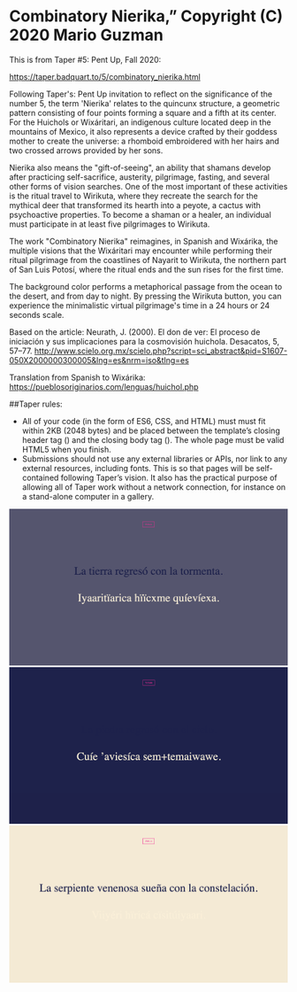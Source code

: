 # Combinatory Nierika,” Copyright (C) 2020 Mario Guzman

This is from Taper #5: Pent Up, Fall 2020:

https://taper.badquart.to/5/combinatory_nierika.html

Following Taper's: Pent Up invitation to reflect on the significance of the number 5, the term 'Nierika' relates to the quincunx structure, a geometric pattern consisting of four points forming a square and a fifth at its center.
For the Huichols or Wixáritari, an indigenous culture located deep in the mountains of Mexico, it also represents a device crafted by their goddess mother to create the universe: a rhomboid embroidered with her hairs and two crossed arrows provided by her sons.

Nierika also means the "gift-of-seeing", an ability that shamans develop after practicing self-sacrifice, austerity, pilgrimage, fasting, and several other forms of vision searches.
One of the most important of these activities is the ritual travel to Wirikuta, where they recreate the search for the mythical deer that transformed its hearth into a peyote, a cactus with psychoactive properties.
To become a shaman or a healer, an individual must participate in at least five pilgrimages to Wirikuta.

The work "Combinatory Nierika" reimagines, in Spanish and Wixárika, the multiple visions that the Wixáritari may encounter while performing their ritual pilgrimage from the coastlines of Nayarit to Wirikuta, the northern part of San Luis Potosí, where the ritual ends and the sun rises for the first time.

The background color performs a metaphorical passage from the ocean to the desert, and from day to night. By pressing the Wirikuta button, you can experience the minimalistic virtual pilgrimage's time in a 24 hours or 24 seconds scale.

Based on the article:
Neurath, J. (2000). El don de ver: El proceso de iniciación y sus implicaciones para la cosmovisión huichola. Desacatos, 5, 57–77. http://www.scielo.org.mx/scielo.php?script=sci_abstract&pid=S1607-050X2000000300005&lng=es&nrm=iso&tlng=es

Translation from Spanish to Wixárika:
https://pueblosoriginarios.com/lenguas/huichol.php

##Taper rules:

* All of your code (in the form of ES6, CSS, and HTML) must must fit within 2KB (2048 bytes) and be placed between the template’s closing header tag (</header>) and the closing body tag (</body>). The whole page must be valid HTML5 when you finish.
* Submissions should not use any external libraries or APIs, nor link to any external resources, including fonts. This is so that pages will be self-contained following Taper’s vision. It also has the practical purpose of allowing all of Taper work without a network connection, for instance on a stand-alone computer in a gallery.

![Combinatory Nierika](/images/combinatory_nierika_2.png)
![Combinatory Nierikao](/images/combinatory_nierika_3.png)
![Combinatory Nierika](/images/combinatory_nierika_4.png)
